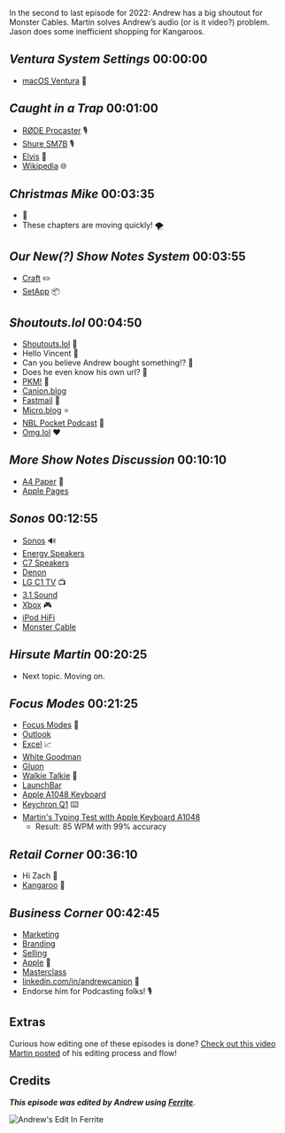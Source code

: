 In the second to last episode for 2022: Andrew has a big shoutout for Monster Cables. Martin solves Andrew’s audio (or is it video?) problem. Jason does some inefficient shopping for Kangaroos.

## _Ventura System Settings_ 00:00:00

- [macOS Ventura](https://www.apple.com/macos/ventura/) 🌴

## _Caught in a Trap_ 00:01:00

- [RØDE Procaster](https://rode.com/en/microphones/broadcast/procaster) 🎙️
- [Shure SM7B](https://www.shure.com/en-US/products/microphones/sm7b?variant=SM7B) 🎙️
- [Elvis](https://www.themoviedb.org/movie/614934-elvis) 🎸
- [Wikipedia](https://en.wikipedia.org/wiki/Colonel_Tom_Parker) 🌐

## _Christmas Mike_ 00:03:35

- 🎅
- These chapters are moving quickly! 🌪️

## _Our New(?) Show Notes System_ 00:03:55

- [Craft](https://craftapp.do) ✏️
- [SetApp](https://setapp.com) 📦️

## _Shoutouts.lol_ 00:04:50

- [Shoutouts.lol](https://shoutouts.lol/) 📣
- Hello Vincent 👋
- Can you believe Andrew bought something!? 💸
- Does he even know his own url? 🔗
- [PKM!](https://en.wikipedia.org/wiki/Personal_knowledge_management) 🧠
- [Canion.blog](https://canion.blog)
- [Fastmail](https://app.fastmail.com/?u=31314090) 📧
- [Micro.blog](https://micro.blog) ⭐️
- [NBL Pocket Podcast](https://nblpocketpodcast.com) 🏀
- [Omg.lol](https://omg.lol) ♥️

## _More Show Notes Discussion_ 00:10:10

- [A4 Paper](https://en.wikipedia.org/wiki/ISO_216#A_series) 📝
- [Apple Pages](https://www.apple.com/pages/)

## _Sonos_ 00:12:55

- [Sonos](https://www.sonos.com/en-us/home) 🔊
- [Energy Speakers](https://www.energy-speakers.com/products/)
- [C7 Speakers](http://www.audioreview.com/product/speakers/floorstanding-speakers/energy-speaker-systems/c-7.html)
- [Denon](https://www.denon.com/en-us/category/av-receivers)
- [LG C1 TV](https://www.lg.com/us/tvs/lg-oled65c1pub-oled-4k-tv) 📺️
- [3.1 Sound](https://howstereo.com/what-does-3-1-channel-soundbar-mean/)
- [Xbox](https://www.xbox.com/en-US/) 🎮️
- [iPod HiFi](https://en.wikipedia.org/wiki/IPod_Hi-Fi)
- [Monster Cable](https://en.wikipedia.org/wiki/Monster_Cable)

## _Hirsute Martin_ 00:20:25

- Next topic. Moving on.

## _Focus Modes_ 00:21:25

- [Focus Modes](https://support.apple.com/en-us/HT212608) 🧘
- [Outlook](https://apps.apple.com/us/app/microsoft-outlook/id951937596)
- [Excel](https://en.wikipedia.org/wiki/Microsoft_Excel) 📈
- [White Goodman](https://villains.fandom.com/wiki/White_Goodman)
- [Gluon](https://gluon.app/)
- [Walkie Talkie](https://support.apple.com/en-us/HT208917) 📱
- [LaunchBar](https://obdev.at/products/launchbar/index.html)
- [Apple A1048 Keyboard](https://www.ifixit.com/Device/Apple_Keyboard_A1048)
- [Keychron Q1](https://www.keychron.com/products/keychron-q1?variant=39974595199065) ⌨️
- [Martin's Typing Test with Apple Keyboard A1048](https://youtu.be/UlMU6bHhtZw)
	- Result: 85 WPM with 99% accuracy

## _Retail Corner_ 00:36:10

- Hi Zach 👋
- [Kangaroo](https://heykangaroo.com/) 🦘

## _Business Corner_ 00:42:45

- [Marketing](https://en.wikipedia.org/wiki/Marketing)
- [Branding](https://en.wikipedia.org/wiki/Brand)
- [Selling](https://en.wikipedia.org/wiki/Sales)
- [Apple](https://apple.com) 🍎
- [Masterclass](https://www.masterclass.com/)
- [linkedin.com/in/andrewcanion](https://www.linkedin.com/in/andrewcanion/) 💼
- Endorse him for Podcasting folks! 🎙️




## Extras

Curious how editing one of these episodes is done? [Check out this video Martin posted](https://www.youtube.com/watch?v=eMSRXU3_Cvo) of his editing process and flow!


## Credits

**_This episode was edited by Andrew using_** [**_Ferrite_**](https://www.wooji-juice.com/products/ferrite).

![Andrew's Edit In Ferrite](https://cdn.hemisphericviews.com/Hemispheric%20Views%20Episode%20073%20Edit.png)
